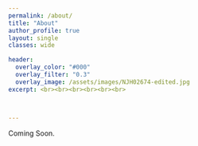 ```yaml
---
permalink: /about/
title: "About"
author_profile: true
layout: single
classes: wide

header:
  overlay_color: "#000"
  overlay_filter: "0.3"
  overlay_image: /assets/images/NJH02674-edited.jpg
excerpt: <br><br><br><br><br><br>



---
```

Coming Soon.
